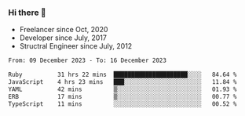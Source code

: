 ### Hi there 👋

- Freelancer since Oct, 2020
- Developer since July, 2017
- Structral Engineer since July, 2012

<!--START_SECTION:waka-->

```txt
From: 09 December 2023 - To: 16 December 2023

Ruby          31 hrs 22 mins  █████████████████████░░░░   84.64 %
JavaScript    4 hrs 23 mins   ███░░░░░░░░░░░░░░░░░░░░░░   11.84 %
YAML          42 mins         ▒░░░░░░░░░░░░░░░░░░░░░░░░   01.93 %
ERB           17 mins         ▒░░░░░░░░░░░░░░░░░░░░░░░░   00.77 %
TypeScript    11 mins         ░░░░░░░░░░░░░░░░░░░░░░░░░   00.52 %
```

<!--END_SECTION:waka-->

